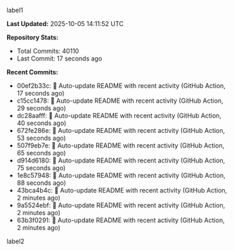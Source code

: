 
label1 
<!-- ACTIVITY_START -->
**Last Updated:** 2025-10-05 14:11:52 UTC

**Repository Stats:**
- Total Commits: 40110
- Last Commit: 17 seconds ago

**Recent Commits:**
- 00ef2b33c: 🤖 Auto-update README with recent activity (GitHub Action, 17 seconds ago)
- c15cc1478: 🤖 Auto-update README with recent activity (GitHub Action, 29 seconds ago)
- dc28aafff: 🤖 Auto-update README with recent activity (GitHub Action, 40 seconds ago)
- 672fe286e: 🤖 Auto-update README with recent activity (GitHub Action, 53 seconds ago)
- 507f9eb7e: 🤖 Auto-update README with recent activity (GitHub Action, 65 seconds ago)
- d914d6180: 🤖 Auto-update README with recent activity (GitHub Action, 75 seconds ago)
- 1e8c57948: 🤖 Auto-update README with recent activity (GitHub Action, 88 seconds ago)
- 43bca4b4c: 🤖 Auto-update README with recent activity (GitHub Action, 2 minutes ago)
- 9a5524ebf: 🤖 Auto-update README with recent activity (GitHub Action, 2 minutes ago)
- 63b3f0291: 🤖 Auto-update README with recent activity (GitHub Action, 2 minutes ago)
<!-- ACTIVITY_END -->

label2
